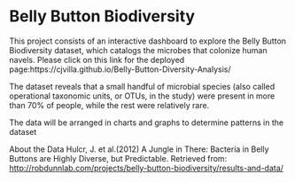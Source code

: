 <h1>Belly Button Biodiversity</h1>

<p>This project consists of an interactive dashboard to explore the Belly Button Biodiversity dataset, which catalogs the microbes that colonize human navels. Please click on this link for the deployed page:https://cjvilla.github.io/Belly-Button-Diversity-Analysis/</p>

<p>The dataset reveals that a small handful of microbial species (also called operational taxonomic units, or OTUs, in the study) were present in more than 70% of people, while the rest were relatively rare.</p>

<p> The data will be arranged in charts and graphs to determine patterns in the dataset </p>

About the Data
Hulcr, J. et al.(2012) A Jungle in There: Bacteria in Belly Buttons are Highly Diverse, but Predictable. Retrieved from: http://robdunnlab.com/projects/belly-button-biodiversity/results-and-data/
